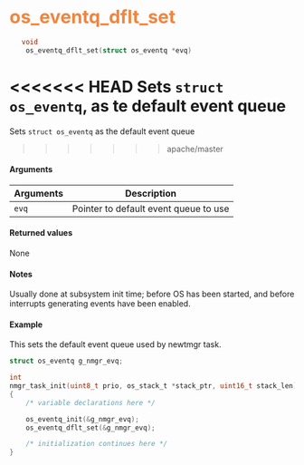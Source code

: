 ## <font color="F2853F" style="font-size:24pt"> os_eventq_dflt_set</font>

```c
   void
    os_eventq_dflt_set(struct os_eventq *evq)
```

<<<<<<< HEAD
Sets `struct os_eventq`, as te default event queue
=======
Sets `struct os_eventq` as the default event queue
>>>>>>> apache/master

#### Arguments

| Arguments | Description |
|-----------|-------------|
| `evq` |  Pointer to default event queue to use |

#### Returned values

None

#### Notes

Usually done at subsystem init time; before OS has been started, and before interrupts generating events have been enabled.


#### Example

<Add text to set up the context for the example here>
This sets the default event queue used by newtmgr task.


```c
struct os_eventq g_nmgr_evq;

int
nmgr_task_init(uint8_t prio, os_stack_t *stack_ptr, uint16_t stack_len)
{
    /* variable declarations here */

    os_eventq_init(&g_nmgr_evq);
    os_eventq_dflt_set(&g_nmgr_evq);

    /* initialization continues here */
}
```


